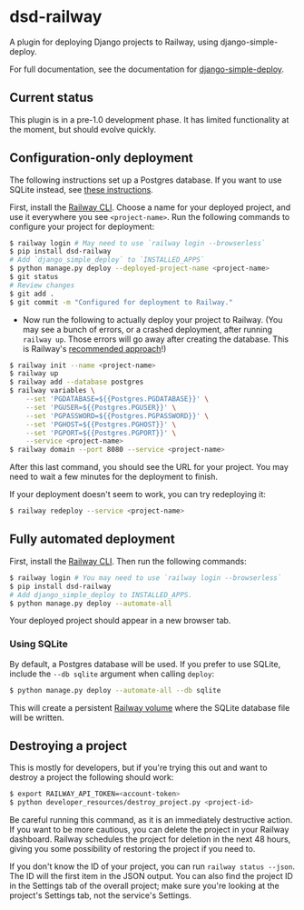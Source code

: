 dsd-railway
===

A plugin for deploying Django projects to Railway, using django-simple-deploy.

For full documentation, see the documentation for [django-simple-deploy](https://django-simple-deploy.readthedocs.io/en/latest/).

Current status
---

This plugin is in a pre-1.0 development phase. It has limited functionality at the moment, but should evolve quickly.

Configuration-only deployment
---

The following instructions set up a Postgres database. If you want to use SQLite instead, see [these instructions](tmp_docs/config_only_sqlite.md).

First, install the [Railway CLI](https://docs.railway.com/guides/cli). Choose a name for your deployed project, and use it everywhere you see `<project-name>`. Run the following commands to configure your project for deployment:

```sh
$ railway login # May need to use `railway login --browserless`
$ pip install dsd-railway
# Add `django_simple_deploy` to `INSTALLED_APPS`
$ python manage.py deploy --deployed-project-name <project-name>
$ git status
# Review changes
$ git add .
$ git commit -m "Configured for deployment to Railway."
```

- Now run the following to actually deploy your project to Railway. (You may see a bunch of errors, or a crashed deployment, after running `railway up`. Those errors will go away after creating the database. This is Railway's [recommended approach](https://docs.railway.com/guides/django#deploy-from-the-cli)!)

```sh
$ railway init --name <project-name>
$ railway up
$ railway add --database postgres
$ railway variables \
    --set 'PGDATABASE=${{Postgres.PGDATABASE}}' \
    --set 'PGUSER=${{Postgres.PGUSER}}' \
    --set 'PGPASSWORD=${{Postgres.PGPASSWORD}}' \
    --set 'PGHOST=${{Postgres.PGHOST}}' \
    --set 'PGPORT=${{Postgres.PGPORT}}' \
    --service <project-name>
$ railway domain --port 8080 --service <project-name>
```

After this last command, you should see the URL for your project. You may need to wait a few minutes for the deployment to finish.

If your deployment doesn't seem to work, you can try redeploying it:

```sh
$ railway redeploy --service <project-name>
```

Fully automated deployment
---

First, install the [Railway CLI](https://docs.railway.com/guides/cli). Then run the following commands:

```sh
$ railway login # You may need to use `railway login --browserless`
$ pip install dsd-railway
# Add django_simple_deploy to INSTALLED_APPS.
$ python manage.py deploy --automate-all
```

Your deployed project should appear in a new browser tab.

### Using SQLite

By default, a Postgres database will be used. If you prefer to use SQLite, include the `--db sqlite` argument when calling `deploy`:

```sh
$ python manage.py deploy --automate-all --db sqlite
```

This will create a persistent [Railway volume](https://docs.railway.com/reference/volumes) where the SQLite database file will be written.

Destroying a project
---

This is mostly for developers, but if you're trying this out and want to destroy a project the following should work:

```sh
$ export RAILWAY_API_TOKEN=<account-token>
$ python developer_resources/destroy_project.py <project-id>
```

Be careful running this command, as it is an immediately destructive action. If you want to be more cautious, you can delete the project in your Railway dashboard. Railway schedules the project for deletion in the next 48 hours, giving you some possibility of restoring the project if you need to.

If you don't know the ID of your project, you can run `railway status --json`. The ID will the first item in the JSON output. You can also find the project ID in the Settings tab of the overall project; make sure you're looking at the project's Settings tab, not the service's Settings.

